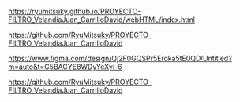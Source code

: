 

https://ryumitsuky.github.io/PROYECTO-FILTRO_VelandiaJuan_CarrilloDavid/webHTML/index.html 

 

https://github.com/RyuMitsuky/PROYECTO-FILTRO_VelandiaJuan_CarrilloDavid 

 

https://www.figma.com/design/Qj2F0GQSPr5Eroka5tE0QD/Untitled?m=auto&t=C5BACYE8WDyYeXyi-6 

 

https://github.com/RyuMitsuky/PROYECTO-FILTRO_VelandiaJuan_CarrilloDavid 